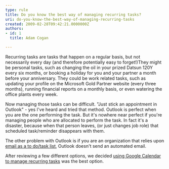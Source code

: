 ```yaml
---
type: rule
title: Do you know the best way of managing recurring tasks?
uri: do-you-know-the-best-way-of-managing-recurring-tasks
created: 2009-02-28T09:42:21.0000000Z
authors:
- id: 1
  title: Adam Cogan

---
```



Recurring tasks are tasks that happen on a regular basis, but not necessarily every day (and therefore potentially easy to forget!)They might be personal tasks, such as changing the oil in your prized Datsun 120Y every six months, or booking a holiday for you and your partner a month before your anniversary. They could be work related tasks, such as updating your profile on the Microsoft Gold Partner website (every three months), running financial reports on a monthly basis, or even watering the office plants every week.

Now managing those tasks can be difficult. "Just stick an appointment in Outlook" - yes I've heard and tried that method. Outlook is perfect when you are the one performing the task. But it's nowhere near perfect if you're managing people who are allocated to perform the task. In fact it's a disaster, because when that person leaves, (or just changes job role) that scheduled task/reminder disappears with them.

The other problem with Outlook is if you are an organization that relies upon [email as a to do/task list](/dones-is-your-inbox-a-task-list-only), Outlook doesn't send an automated email.

After reviewing a few different options, we decided [using Google Calendar to manage recurring tasks](http&#58;//www.ssw.com.au/SSW/Standards/Rules/UsingGoogleCalendar.aspx) was the best option.

